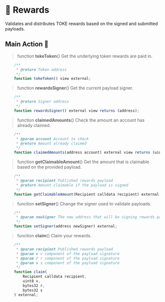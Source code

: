 # 🚩 Rewards

Validates and distributes TOKE rewards based on the signed and submitted payloads.

## Main Action 🔧

> function **tokeToken**()
Get the underlying token rewards are paid in.

```js
    /**
     * @return Token address
     */
    function tokeToken() view external;
```

> function **rewardsSigner**()
Get the current payload signer.

```js
    /**
     * @return Signer address
     */
    function rewardsSigner() external view returns (address);
```

> function **claimedAmounts**()
Check the amount an account has already claimed.

```js
    /**
     * @param account Account to check
     * @return Amount already claimed
     */
    function claimedAmounts(address account) external view returns (uint256);
```

> function **getClaimableAmount**()
Get the amount that is claimable based on the provided payload.
```js
    /**
     * @param recipient Published rewards payload
     * @return Amount claimable if the payload is signed
     */
    function getClaimableAmount(Recipient calldata recipient) external view returns (uint256);
```

> function **setSigner**()
Change the signer used to validate payloads.

```js
    /**
     * @param newSigner The new address that will be signing rewards payloads
     */
    function setSigner(address newSigner) external;
```

> function **claim**()
Claim your rewards.

```js
    /**
     * @param recipient Published rewards payload
     * @param v v component of the payload signature
     * @param r r component of the payload signature
     * @param s s component of the payload signature
     */
    function claim(
        Recipient calldata recipient,
        uint8 v,
        bytes32 r,
        bytes32 s
    ) external;
```